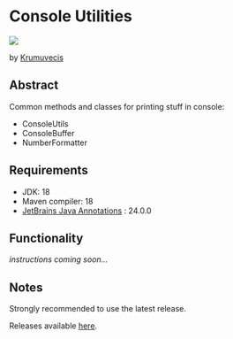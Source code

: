 # Console Utilities

[![](https://jitpack.io/v/Krumuvecis/ConsoleUtils.svg)](https://jitpack.io/#Krumuvecis/ConsoleUtils)

by [Krumuvecis](https://github.com/Krumuvecis)


## Abstract

Common methods and classes for printing stuff in console:
* ConsoleUtils
* ConsoleBuffer
* NumberFormatter


## Requirements

* JDK: 18
* Maven compiler: 18
* [JetBrains Java Annotations](https://mvnrepository.com/artifact/org.jetbrains/annotations) : 24.0.0


## Functionality

_instructions coming soon..._


## Notes

Strongly recommended to use the latest release.

Releases available [here](https://github.com/KruMF/ConsoleUtils/releases).